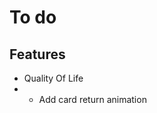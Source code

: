 <!-- # Fixed -->
<!-- ## Confirmed fix -->
<!-- -  -->
<!-- ## Apparent fix -->
<!-- -  -->

<!-- # Doing at the moment -->
<!-- -  -->

# To do
## Features
- Quality Of Life
- - Add card return animation
<!-- ## Bug fixes -->
<!-- -  -->